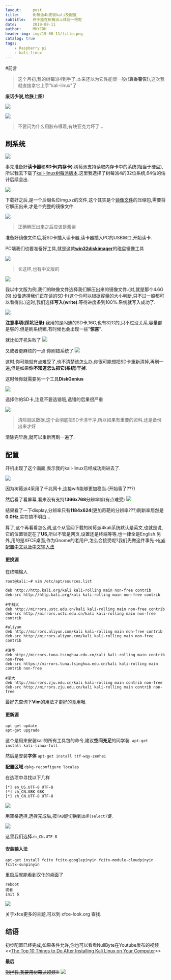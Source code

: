 ```yaml
---
layout:     post
title:      树莓派4b安装kali及配置
subtitle:   终于能在树莓派上体验一把啦
date:       2019-08-11
author:     MHYCDH
header-img: img/19-08-11/title.png
catalog: true
tags:
    - Raspberry pi
    - kali-linux
---
```


#前言
>这个月初,我的树莓派4到手了,本来还以为它性能很一般(**!真香警告!**),这次我就直接拿它上手"kali-linux"了

**废话少说,给朕上图!**

![](https://github.com/MHYCDH/MHYCDH.github.io/blob/master/img/19-08-11/1.jpg?raw=true)

![](https://github.com/MHYCDH/MHYCDH.github.io/blob/master/img/19-08-11/2.jpg?raw=true)

>不要问为什么用胶布缠着,有块亚克力坏了...

## 刷系统

![](https://github.com/MHYCDH/MHYCDH.github.io/blob/master/img/19-08-11/18.jpg?raw=true)

事先准备好**读卡器**和**SD卡(内存卡)**.树莓派支持读取内存卡中的系统(相当于硬盘),所以我去下载了[kali-linux树莓派版本](https://www.offensive-security.com/kali-linux-arm-images/).这里我选择了树莓派4的32位系统,64位的估计后续会出.

![](https://github.com/MHYCDH/MHYCDH.github.io/blob/master/img/19-08-11/3.png?raw=true)

下载好之后,是一个后缀名位img.xz的文件,这个其实是个[镜像文件](https://baike.baidu.com/item/%E7%B3%BB%E7%BB%9F%E9%95%9C%E5%83%8F%E6%96%87%E4%BB%B6/9553925)的压缩包,需要将它解压出来,才是个完整的镜像文件.

![](https://github.com/MHYCDH/MHYCDH.github.io/blob/master/img/19-08-11/4.png?raw=true)
>正确解压出来之后应该是酱紫


准备好镜像文件后,将SD卡插入读卡器,读卡器插入PC的USB串口,开始读卡.

PC端我们也要准备好工具,就是这款[**win32diskimager**](https://sourceforge.net/projects/win32diskimager/)的磁盘镜像工具

![](https://github.com/MHYCDH/MHYCDH.github.io/blob/master/img/19-08-11/5.jpg?raw=true)
>长这样,也有中文版的

![](https://github.com/MHYCDH/MHYCDH.github.io/blob/master/img/19-08-11/6.png?raw=true)


我以中文版为例,我们的映像文件选择我们解压出来的镜像文件.(对,就是那个4.6G的).设备选择我们正在读的SD卡(这个你可以根据容量的大小判断,只不过一般都可以看得出.)这时,我们选择**写入(write)**.等待进度条到100%.系统就写入成功了.

![](https://github.com/MHYCDH/MHYCDH.github.io/blob/master/img/19-08-11/7.gif?raw=true)

**注意事项(踩坑记录)**:我用的是闪迪的SD卡,16G,也有32G的,只不过没关系,容量都是够的.但是刷系统嘛,有时候也会出现一些"**惊喜**".

就比如开机失败了
![](https://github.com/MHYCDH/MHYCDH.github.io/blob/master/img/19-08-11/8.jpg?raw=true)

又或者更麻烦的一点:你刷错系统了
![](https://github.com/MHYCDH/MHYCDH.github.io/blob/master/img/19-08-11/9.jpg?raw=true)

这时,你可能就有点难受了,也不清楚该怎么办,你很可能想把SD卡重新清掉,再刷一遍,但是如果**你不知道怎么把它(系统)干掉**.

这时候你就需要另一个工具**DiskGenius**

![](https://github.com/MHYCDH/MHYCDH.github.io/blob/master/img/19-08-11/10.png?raw=true)

选择你的SD卡,注意不要选错哦,选错的后果很严重

![](https://github.com/MHYCDH/MHYCDH.github.io/blob/master/img/19-08-11/11.png?raw=true)
>清除扇区数据,这个会彻底把SD卡清干净,所以如果有重要的资料,还是备份出来才好

清除完毕后,就可以重新再刷一遍了.

## 配置

开机出现了这个画面,表示我的kali-linux已经成功刷进去了.

![](https://github.com/MHYCDH/MHYCDH.github.io/blob/master/img/19-08-11/12.jpg?raw=true)

因为树莓派4采用了千兆网卡,连接wifi能够更加稳当.(开始香了???)

然后看了看屏幕,看来没有支持**1366x768**分辨率嘛(有点难受)
![](https://github.com/MHYCDH/MHYCDH.github.io/blob/master/img/19-08-11/13.jpg?raw=true)


结果看了一下display,分辨率只有**1184x624**(更加奇葩的分辨率???)刷新率居然是**0.0Hz**,实在搞不明白...

算了,这个再看看怎么调,这个从官网下载的树莓派4kali系统默认是英文,也就是说,它的位置锁定在了**US**,所以不管是网页,设置还是终端等等,也一律全是English.另外,用的是XFCE桌面,作为Gnome的老用户,怎么会接受呢?我们先做这件事先->[kali配置中文以及中文输入法](https://www.jianshu.com/p/933625646dc8)

#### 更换源

在终端输入
```
root@kali:~# vim /etc/apt/sources.list

deb http://http.kali.org/kali kali-rolling main non-free contrib
deb-src http://http.kali.org/kali kali-rolling main non-free contrib

#中科大
deb http://mirrors.ustc.edu.cn/kali kali-rolling main non-free contrib
deb-src http://mirrors.ustc.edu.cn/kali kali-rolling main non-free contrib
 
#aliyun
deb http://mirrors.aliyun.com/kali kali-rolling main non-free contrib
deb-src http://mirrors.aliyun.com/kali kali-rolling main non-free contrib
 
#清华
deb http://mirrors.tuna.tsinghua.edu.cn/kali kali-rolling main contrib non-free
deb-src https://mirrors.tuna.tsinghua.edu.cn/kali kali-rolling main contrib non-free
 
#浙大
deb http://mirrors.zju.edu.cn/kali kali-rolling main contrib non-free
deb-src http://mirrors.zju.edu.cn/kali kali-rolling main contrib non-free
```
最好先查询下**Vim**的用法才更好的食用哦.

#### 更新源
```
apt-get update
apt-get upgrade
```

这个是用来安装kali的所有工具包的命令,建议**空间充足**的同学装.
`apt-get install kali-linux-full`

然后是安装**字体**
`apt-get install ttf-wqy-zenhei`

**配置区域**
`dpkg-reconfigure locales`

在选项中寻找以下几样
```
[*] en_US.UTF-8 UTF-8 
[*] zh_CN.GBK GBK
[*] zh_CN.UTF-8 UTF-8
```

![](https://github.com/MHYCDH/MHYCDH.github.io/blob/master/img/19-08-11/15.jpg?raw=true)

用空格选择,选择完成后,按`TAB`键切换到`选择(select)`键.

![](https://github.com/MHYCDH/MHYCDH.github.io/blob/master/img/19-08-11/14.jpg?raw=true)

这里我们选择`zh_CN.UTF-8`

#### 安装输入法

`apt-get install fcitx fcitx-googlepinyin fcitx-module-cloudpinyin fcitx-sunpinyin`

重启后就能看到汉化的桌面了
```
reboot
或者
init 6
```
![](https://github.com/MHYCDH/MHYCDH.github.io/blob/master/img/19-08-11/16.jpg?raw=true)

关于xfce更多的主题,可以到 xfce-look.org 查找.

## 结语

初步配置已经完成,如果条件允许,你也可以看看NullByte在Youtube发布的视频 <<[The Top 10 Things to Do After Installing Kali Linux on Your Computer](https://www.youtube.com/watch?v=8VL0K0rFgxw&t=410s)>>

**最后**

~~别拦我,我要用树莓派超频!!!~~
![](https://github.com/MHYCDH/MHYCDH.github.io/blob/master/img/19-08-11/17.gif?raw=true)
